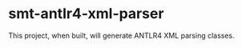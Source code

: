 smt-antlr4-xml-parser
===========

This project, when built, will generate ANTLR4 XML parsing classes.
